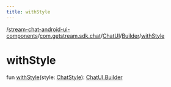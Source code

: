 ```yaml
---
title: withStyle
---
```

/[stream-chat-android-ui-components](../../../index.md)/[com.getstream.sdk.chat](../../index.md)/[ChatUI](../index.md)/[Builder](index.md)/[withStyle](withStyle.md)  
  
  
  
# withStyle  
fun [withStyle](withStyle.md)(style: [ChatStyle](../../../io.getstream.chat.android.ui.common.style/ChatStyle/index.md)): [ChatUI.Builder](index.md)
